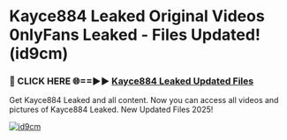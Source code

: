 # Kayce884 Leaked Original Videos 0nlyFans Leaked - Files Updated! (id9cm)

<h3>🔴 CLICK HERE 🌐==►► <a href="https://tinyurl.com/ehrbuxhb" rel="nofollow">Kayce884 Leaked Updated Files</a></h3>

Get Kayce884 Leaked and all content. Now you can access all videos and pictures of Kayce884 Leaked. New Updated Files 2025!

[![id9cm](https://i.imgur.com/lVYEuWS.gif)](https://tinyurl.com/ehrbuxhb)
